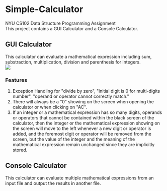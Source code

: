 # Simple-Calculator

NYU CS102 Data Structure Programming Assignment <br>
This project contains a GUI Calculator and a Console Calculator.
## GUI Calculator
This calculator can evaluate a mathematical expression including sum, substraction, multiplication, division and parenthesis for integers.<br>
![](https://github.com/Charlespartina/Simple-Calculator/tree/master/screenshot/expression.png)
### Features
1. Exception Handling for "divide by zero", "initial digit is 0 for multi-digits number", "operand or operator cannot correctly match."
2. There will always be a "0" showing on the screen when opening the calculator or when clicking on "AC".
3. If an integer or a mathematical expression has so many digits, operands or operators that cannot be contained within the black screen of the calculator, then the integer or the mathematical expression showing on the screen will move to the left whenever a new digit or operator is added, and the foremost digit or operator will be removed from the screen, but the value of the integer and the meaning of the mathematical expression remain unchanged since they are implicitly stored.

## Console Calculator
This calculator can evaluate multiple mathematical expressions from an input file and output the results in another file.
